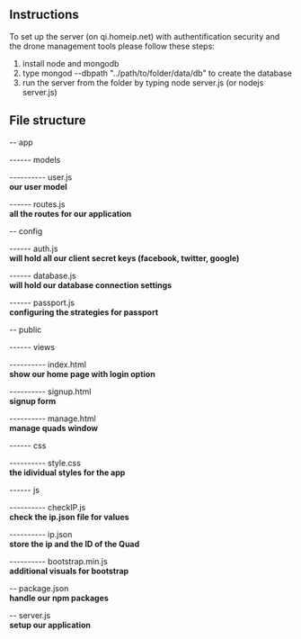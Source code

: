 ## Instructions

To set up the server (on qi.homeip.net) with authentification security 
and the drone management tools please follow these steps:

1. install node and mongodb
2. type mongod --dbpath "../path/to/folder/data/db" to create the database
3. run the server from the folder by typing node server.js (or nodejs server.js)


## File structure

-- app

------ models

---------- user.js 	    
**our user model** 
                          
------ routes.js 	           
**all the routes for our application**

-- config

------ auth.js 			
**will hold all our client secret keys (facebook, twitter, google)**

------ database.js 	
**will hold our database connection settings**

------ passport.js 		
**configuring the strategies for passport**

-- public

------ views

---------- index.html 		
**show our home page with login option**

---------- signup.html 		
**signup form**

---------- manage.html		
**manage quads window**

------ css

---------- style.css		
**the idividual styles for the app**

------ js

---------- checkIP.js		
**check the ip.json file for values**

---------- ip.json		
**store the ip and the ID of the Quad**

---------- bootstrap.min.js 	
**additional visuals for bootstrap**

-- package.json 		
**handle our npm packages**

-- server.js 			
**setup our application**





